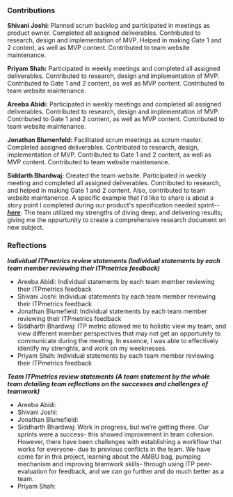 ### Contributions 
  
<b>Shivani Joshi:</b> Planned scrum backlog and participated in meetings as product owner.  Completed all assigned deliverables.  Contributed to research, design and implementation of MVP. Helped in making Gate 1 and 2 content, as well as MVP content. Contributed to team website maintenance.  

<b>Priyam Shah:</b> Participated in weekly meetings and completed all assigned deliverables.  Contributed to research, design and implementation of MVP.  Contributed to Gate 1 and 2 content, as well as MVP content. Contributed to team website maintenance.

<b>Areeba Abidi:</b>  Participated in weekly meetings and completed all assigned deliverables.  Contributed to research, design and implementation  of MVP.  Contributed to Gate 1 and 2 content, as well as MVP content. Contributed to team website maintenance. 

<b> Jonathan Blumenfeld:</b> Facilitated scrum meetings as scrum master. Completed assigned deliverables.  Contributed to research, design, implementation of MVP.   Contributed to Gate 1 and 2 content, as well as MVP content. Contributed to team website maintenance. 

<b>Siddarth Bhardwaj:</b> Created the team website. Participated in weekly meeting and completed all assigned deliverables. Contributed to research, and helped in making Gate 1 and 2 content. Also, contributed to team website maintanence. A specific example that i'd like to share is about a story point I completed during our product's specification needed sprint-- ***[here](https://drive.google.com/file/d/1fbR2aad2eUqU_aILc2vjHCjWiD7Ffg1f/view?usp=sharing)***. The team utilized my strengths of diving deep, and delivering results; giving me the oppurtunity to create a comprehensive research document on new subject. 

### Reflections
***Individual ITPmetrics review statements (Individual statements by each team member reviewing their ITPmetrics feedback)***
* Areeba Abidi: 
  Individual statements by each team member reviewing their ITPmetrics feedback
* Shivani Joshi: 
  Individual statements by each team member reviewing their ITPmetrics feedback
* Jonathan Blumefield: 
  Individual statements by each team member reviewing their ITPmetrics feedback
* Siddharth Bhardwaj:
  ITP metric allowed me to holistic view my team, and view different member perspectives that may not get an opportunity to communicate during the meeting. In essence, I was able to effectively identify my strenghts, and work on my weeknesses. 
* Priyam Shah: 
  Individual statements by each team member reviewing their ITPmetrics feedback


***Team ITPmetrics review statements (A team statement by the whole team detailing team reflections on the successes and challenges of teamwork)***

* Areeba Abidi: 
* Shivani Joshi:
* Jonathan Blumefield:
* Siddharth Bhardwaj: Work in progress, but we’re getting there. Our sprints were a success- this showed improvement in team cohesion. However, there have been challenges with establishing a workflow that works for everyone- due to previous conflicts in the team. We have come far in this project, learning about the AMBU bag, pumping mechanism and improving teamwork skills- through using ITP peer-evaluation for feedback, and we can go further and do much better as a team. 
* Priyam Shah: 
